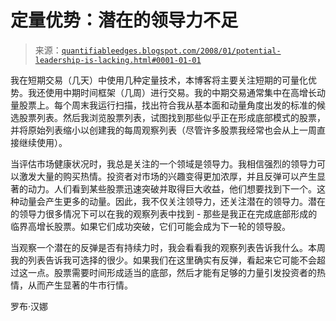 <!--yml

类别：未分类

日期：2024-05-18 08:37:52

-->

# 定量优势：潜在的领导力不足

> 来源：[`quantifiableedges.blogspot.com/2008/01/potential-leadership-is-lacking.html#0001-01-01`](http://quantifiableedges.blogspot.com/2008/01/potential-leadership-is-lacking.html#0001-01-01)

我在短期交易（几天）中使用几种定量技术，本博客将主要关注短期的可量化优势。我还使用中期时间框架（几周）进行交易。我的中期交易通常集中在高增长动量股票上。每个周末我运行扫描，找出符合我从基本面和动量角度出发的标准的候选股票列表。然后我浏览股票列表，试图找到那些似乎正在形成底部模式的股票，并将原始列表缩小以创建我的每周观察列表（尽管许多股票我经常也会从上一周直接继续使用）。

当评估市场健康状况时，我总是关注的一个领域是领导力。我相信强烈的领导力可以激发大量的购买热情。投资者对市场的兴趣变得更加浓厚，并且反弹可以产生显著的动力。人们看到某些股票迅速突破并取得巨大收益，他们想要找到下一个。这种动量会产生更多的动量。因此，我不仅关注领导力，还关注潜在的领导力。潜在的领导力很多情况下可以在我的观察列表中找到 - 那些是我正在完成底部形成的临界高增长股票。如果它们成功突破，它们可能会成为下一轮的领导股。

当观察一个潜在的反弹是否有持续力时，我会看看我的观察列表告诉我什么。本周我的列表告诉我可选择的很少。如果我们在这里确实有反弹，看起来它可能不会超过这一点。股票需要时间形成适当的底部，然后才能有足够的力量引发投资者的热情，从而产生显著的牛市行情。

罗布·汉娜
